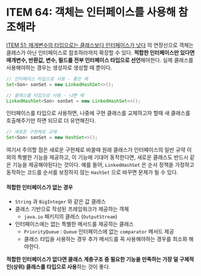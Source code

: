 # ITEM 64: 객체는 인터페이스를 사용해 참조해라

[ITEM 51: 매개변수의 타입으로는 클래스보다 인터페이스가 낫다](https://github.com/dh00023/TIL/blob/master/Java/effective_java/2021-07-05-design-method-signatures-carefully.md#-%EB%A7%A4%EA%B0%9C%EB%B3%80%EC%88%98%EC%9D%98-%ED%83%80%EC%9E%85%EC%9C%BC%EB%A1%9C%EB%8A%94-%ED%81%B4%EB%9E%98%EC%8A%A4%EB%B3%B4%EB%8B%A4-%EC%9D%B8%ED%84%B0%ED%8E%98%EC%9D%B4%EC%8A%A4%EA%B0%80-%EB%82%AB%EB%8B%A4) 의 연장선으로 객체는 클래스가 아닌 인터페이스로 참조하라까지 확장할 수 있다.
**적합한 인터페이스만 있다면 매개변수, 반환값, 변수, 필드를 전부 인터페이스 타입으로 선언**해야한다. 실제 클래스를 사용해야하는 경우는 생성자로 생성할 때 뿐이다.

```java
// 인터페이스 타입으로 사용 - 좋은 예
Set<Son> sonSet = new LinkedHashSet<>();

// 클래스를 타입으로 사용 - 나쁜 예
LinkedHashSet<Son> sonSet = new LinkedHashSet<>();
```

인터페이스를 타입으로 사용하면, 나중에 구현 클래스를 교체하고자 할때 새 클래스를 호출해주기만 하면 되므로 더 유연해진다.

```java
// 새로운 구현체로 교체
Set<Son> sonSet = new HashSet<>();
```

여기서 주의할 점은 새로운 구현체로 바꿀때 원래 클래스가 인터페이스의 일반 규약 이외의 특별한 기능을 제공하고, 이 기능에 기대어 동작한다면, 새로운 클래스도 반드시 같은 기능을 제공해야된다는 것이다.
예를 들어, `LinkedHashSet` 은 순서 정책을 가정하고 동작하는 코드를 순서를 보장하지 않는 `HashSet` 으로 바꾸면 문제가 될 수 있다.

#### 적합한 인터페이스가 없는 경우

- `String` 과 `BigInteger` 와 같은 값 클래스
- 클래스 기반으로 작성된 프레임워크가 제공하는 객체
    - `java.io`  패키지의 클래스 (`OutputStream`)
- 인터페이스에는 없는 특별한 메서드를 제공하는 클래스
    - `PriorityQueue` : `Queue` 인터페이스에 없는 `comparator` 메서드 제공
    - 클래스 타입을 사용하는 경우 추가 메서드를 꼭 사용해야하는 경우를 최소화 해야한다.

**적합한 인터페이스가 없다면 클래스 계층구조 중 필요한 기능을 만족하는 가장 덜 구체적인(상위) 클래스를 타입으로 사용**하는 것이 좋다.

